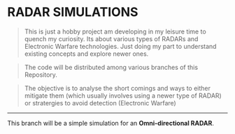 # RADAR SIMULATIONS

> This is just a hobby project am developing in my leisure time to quench my curiosity. Its about various types of RADARs and Electronic Warfare technologies. Just doing my part to understand existing concepts and explore newer ones.

> The code will be distributed among various branches of this Repository.

> The objective is to analyse the short comings and ways to either mitigate them (which usually involves using a newer type of RADAR) or stratergies to avoid detection (Electronic Warfare)

---

This branch will be a simple simulation for an **Omni-directional RADAR**.